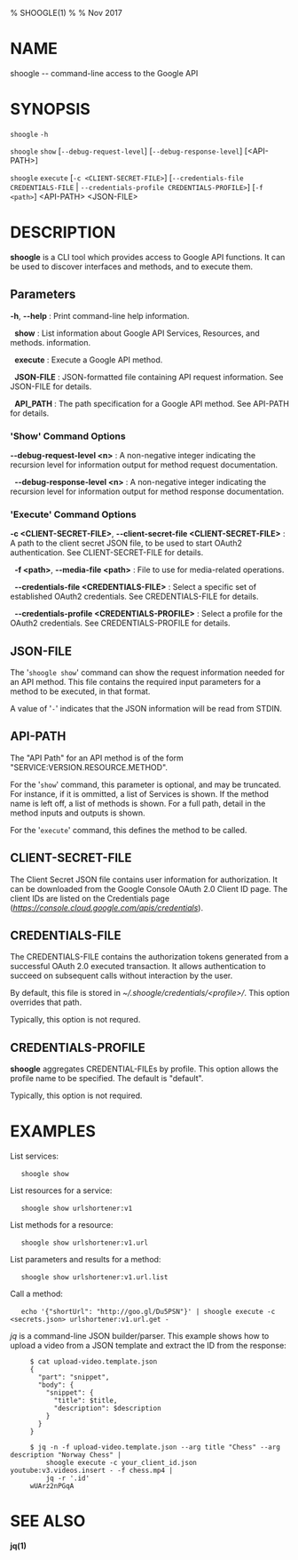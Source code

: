 % SHOOGLE(1)
% 
% Nov 2017

# NAME

shoogle -- command-line access to the Google API

# SYNOPSIS

`shoogle` `-h`

`shoogle` `show` [`--debug-request-level`] [`--debug-response-level`] [&lt;API-PATH&gt;]

`shoogle` `execute` [`-c <CLIENT-SECRET-FILE>`] [`--credentials-file CREDENTIALS-FILE` | `--credentials-profile CREDENTIALS-PROFILE>`] [`-f <path>`] &lt;API-PATH&gt; &lt;JSON-FILE&gt;
# DESCRIPTION


**shoogle** is a CLI tool which provides access to Google API functions. It
can be used to discover interfaces and methods, and to execute them.


## Parameters

**-h**, **--help**
:    Print command-line help information.

&nbsp;
**show**
:    List information about Google API Services, Resources, and methods. information.

&nbsp;
**execute**
:    Execute a Google API method.

&nbsp;
**JSON-FILE**
:    JSON-formatted file containing API request information. See JSON-FILE
     for details.

&nbsp;
**API_PATH**
:     The path specification for a Google API method. See API-PATH for details.


### 'Show' Command Options
**--debug-request-level &lt;n&gt;**
:    A non-negative integer indicating the recursion level for information output for method request documentation.

&nbsp;
**--debug-response-level &lt;n&gt;**
:    A non-negative integer indicating the recursion level for information output for method response documentation.


### 'Execute' Command Options
**-c &lt;CLIENT-SECRET-FILE&gt;**, **--client-secret-file &lt;CLIENT-SECRET-FILE&gt;**
:    A path to the client secret JSON file, to be used to start OAuth2 authentication. See CLIENT-SECRET-FILE for details.

&nbsp;
**-f &lt;path&gt;**, **--media-file &lt;path&gt;**
:    File to use for media-related operations.

&nbsp;
**--credentials-file &lt;CREDENTIALS-FILE&gt;**
:    Select a specific set of established OAuth2 credentials. See CREDENTIALS-FILE for details.

&nbsp;
**--credentials-profile &lt;CREDENTIALS-PROFILE&gt;**
:    Select a profile for the OAuth2 credentials. See CREDENTIALS-PROFILE for details.


## JSON-FILE

The '`shoogle show`' command can show the request information needed for an API method. This file contains the required input parameters for a method to be executed, in that format.

A value of '`-`' indicates that the JSON information will be read from STDIN.

## API-PATH

The "API Path" for an API method is of the form "SERVICE:VERSION.RESOURCE.METHOD". 

For the '`show`' command, this parameter is optional, and may be truncated. For instance, if it is ommitted, a list of Services is shown. If the method name is left off, a list of methods is shown. For a full path, detail in the method inputs and outputs is shown.

For the '`execute`' command, this defines the method to be called.

## CLIENT-SECRET-FILE

The Client Secret JSON file contains user information for authorization. It can be downloaded from the Google Console OAuth 2.0 Client ID page. The client IDs are listed on the Credentials page (*https://console.cloud.google.com/apis/credentials*).

## CREDENTIALS-FILE

The CREDENTIALS-FILE contains the authorization tokens generated from a successful OAuth 2.0 executed transaction. It allows authentication to succeed on subsequent calls without interaction by the
user.

By default, this file is stored in *~/.shoogle/credentials/&lt;profile&gt;/*. This option overrides
that path.

Typically, this option is not requred.

## CREDENTIALS-PROFILE

**shoogle** aggregates CREDENTIAL-FILEs by profile. This option allows the profile name to be 
specified. The default is "default".

Typically, this option is not required.

# EXAMPLES

List services:

&nbsp;&nbsp;&nbsp;&nbsp;&nbsp;`shoogle show`

List resources for a service:

&nbsp;&nbsp;&nbsp;&nbsp;&nbsp;`shoogle show urlshortener:v1`

List methods for a resource:

&nbsp;&nbsp;&nbsp;&nbsp;&nbsp;`shoogle show urlshortener:v1.url`

List parameters and results for a method:

&nbsp;&nbsp;&nbsp;&nbsp;&nbsp;`shoogle show urlshortener:v1.url.list`

Call a method:

&nbsp;&nbsp;&nbsp;&nbsp;&nbsp;`echo '{"shortUrl": "http://goo.gl/Du5PSN"}' | shoogle execute -c <secrets.json> urlshortener:v1.url.get -`

*jq* is a command-line JSON builder/parser. This example shows how to upload a video from a JSON template and extract the ID from the response:


```shell
     $ cat upload-video.template.json
     {
       "part": "snippet",
       "body": {
         "snippet": {
           "title": $title,
           "description": $description
         }
       }
     }
```

```shell
     $ jq -n -f upload-video.template.json --arg title "Chess" --arg description "Norway Chess" |
         shoogle execute -c your_client_id.json youtube:v3.videos.insert - -f chess.mp4 |
         jq -r '.id'
     wUArz2nPGqA
```

# SEE ALSO

**jq(1)**

